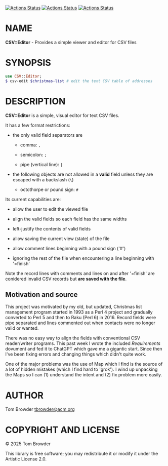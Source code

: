 [![Actions Status](https://github.com/tbrowder/CSV-Editor/actions/workflows/linux.yml/badge.svg)](https://github.com/tbrowder/CSV-Editor/actions) [![Actions Status](https://github.com/tbrowder/CSV-Editor/actions/workflows/macos.yml/badge.svg)](https://github.com/tbrowder/CSV-Editor/actions) [![Actions Status](https://github.com/tbrowder/CSV-Editor/actions/workflows/windows.yml/badge.svg)](https://github.com/tbrowder/CSV-Editor/actions)

NAME
====

**CSV::Editor** - Provides a simple viewer and editor for CSV files

SYNOPSIS
========

```raku
use CSV::Editor;
$ csv-edit $christmas-list # edit the text CSV table of addresses
```

DESCRIPTION
===========

**CSV::Editor** is a simple, visual editor for text CSV files.

It has a few format restrictions:

  * the only valid field separators are

    * comma: `,`

    * semicolon: `;`

    * pipe (vertical line): `|`

  * the following objects are not allowed in a **valid** field unless they are escaped with a backslash (`\`)

    * octothorpe or pound sign: `#`

Its current capabilities are:

  * allow the user to edit the viewed file

  * align the valid fields so each field has the same widths

  * left-justify the contents of valid fields

  * allow saving the current view (state) of the file

  * allow comment lines beginning with a pound sign ('#')

  * ignoring the rest of the file when encountering a line beginning with '=finish'

Note the record lines with comments and lines on and after '=finish' are conidered invalid CSV records but **are saved with the file**.

Motivation and source
---------------------

This project was motivated by my old, but updated, Christmas list management program started in 1993 as a Perl 4 project and gradually converted to Perl 5 and then to Raku (Perl 6) in 2016. Record fields were pipe separated and lines commented out when contacts were no longer valid or wanted.

There was no easy way to align the fields with conventional CSV reader/writer programs. This past week I wrote the included *Requirements* dovument and fed it to ChatGPT which gave me a gigantic start. Since then I've been fixing errors and changing things which didn't quite work. 

One of the major problems was the use of Map which I find is the source of a lot of hidden mistakes (which I find hard to 'grok'). I wind up unpacking the Maps so I can (1) understand the intent and (2) fix problem more easily.

AUTHOR
======

Tom Browder <tbrowder@acm.org>

COPYRIGHT AND LICENSE
=====================

© 2025 Tom Browder

This library is free software; you may redistribute it or modify it under the Artistic License 2.0.

